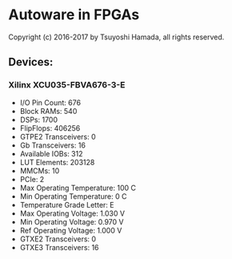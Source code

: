 # Autoware in FPGAs
Copyright (c) 2016-2017 by Tsuyoshi Hamada, all rights reserved.
 
## Devices:

### Xilinx XCU035-FBVA676-3-E
- I/O Pin Count: 676
- Block RAMs: 540
- DSPs: 1700
- FlipFlops: 406256
- GTPE2 Transceivers: 0
- Gb Transceivers: 16
- Available IOBs: 312
- LUT Elements: 203128
- MMCMs: 10
- PCIe: 2
- Max Operating Temperature: 100 C
- Min Operating Temperature: 0 C
- Temperature Grade Letter: E
- Max Operating Voltage: 1.030 V
- Min Operating Voltage: 0.970 V
- Ref Operating Voltage: 1.000 V
- GTXE2 Transceivers: 0
- GTXE3 Transceivers: 16


